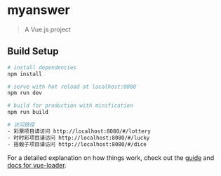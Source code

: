 # myanswer

> A Vue.js project

## Build Setup

``` bash
# install dependencies
npm install

# serve with hot reload at localhost:8080
npm run dev

# build for production with minification
npm run build

# 访问路径
- 彩票项目请访问 http://localhost:8080/#/lottery
- 时时彩项目请访问 http://localhost:8080/#/lucky
- 摇骰子项目请访问 http://localhost:8080/#/dice
```

For a detailed explanation on how things work, check out the [guide](http://vuejs-templates.github.io/webpack/) and [docs for vue-loader](http://vuejs.github.io/vue-loader).

